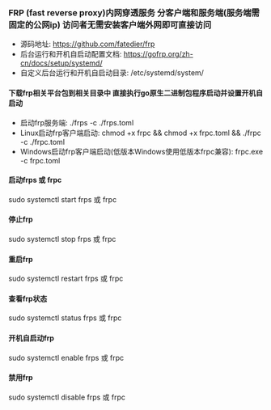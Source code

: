 ### FRP (fast reverse proxy)内网穿透服务  分客户端和服务端(服务端需固定的公网ip) 访问者无需安装客户端外网即可直接访问

- 源码地址: https://github.com/fatedier/frp
- 后台运行和开机自启动配置文档: https://gofrp.org/zh-cn/docs/setup/systemd/
- 自定义后台运行和开机自启动目录: /etc/systemd/system/

#### 下载frp相关平台包到相关目录中  直接执行go原生二进制包程序启动并设置开机自启动

- 启动frp服务端:  ./frps -c ./frps.toml
- Linux启动frp客户端启动: chmod +x frpc && chmod +x frpc.toml &&  ./frpc -c ./frpc.toml
- Windows启动frp客户端启动(低版本Windows使用低版本frpc兼容): frpc.exe -c frpc.toml

#### 启动frps 或 frpc

sudo systemctl start frps 或 frpc

#### 停止frp

sudo systemctl stop frps 或 frpc

#### 重启frp

sudo systemctl restart frps 或 frpc

#### 查看frp状态

sudo systemctl status frps 或 frpc

#### 开机自启动frp

sudo systemctl enable frps 或 frpc

#### 禁用frp

sudo systemctl disable frps 或 frpc